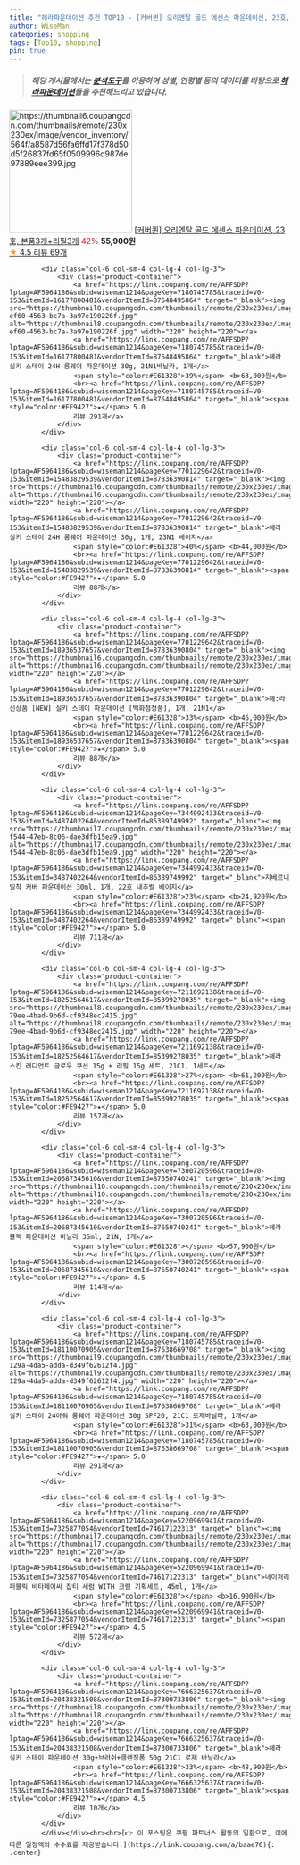 ```yaml
---
title: "헤라파운데이션 추천 TOP10 - [커버퀸] 오리엔탈 골드 에센스 파운데이션, 23호, 본품3개+리필3개"
author: WiseMan
categories: shopping
tags: [Top10, shopping]
pin: true
---
```


> ##### 해당 게시물에서는 [**분석도구**](https://itemscout.io/)를 이용하여 **성별**, **연령별** 등의 데이터를 바탕으로 [**헤라파운데이션**](https://link.coupang.com/a/baae76)들을 추천해드리고 있습니다.
<div class="container"><div class="row">
            <div class="col-6 col-sm-4 col-lg-4 col-lg-3">
                <div class="product-container">
                    <a href="https://link.coupang.com/re/AFFSDP?lptag=AF5964186&subid=wiseman1214&pageKey=7639314254&traceid=V0-153&itemId=20293589347&vendorItemId=87315350500" target="_blank"><img src="https://thumbnail6.coupangcdn.com/thumbnails/remote/230x230ex/image/vendor_inventory/564f/a8587d56fa6ffd17f378d50d5f26837fd65f0509996d987de97889eee399.jpg" alt="https://thumbnail6.coupangcdn.com/thumbnails/remote/230x230ex/image/vendor_inventory/564f/a8587d56fa6ffd17f378d50d5f26837fd65f0509996d987de97889eee399.jpg" width="220" height="220"></a>
                    <a href="https://link.coupang.com/re/AFFSDP?lptag=AF5964186&subid=wiseman1214&pageKey=7639314254&traceid=V0-153&itemId=20293589347&vendorItemId=87315350500" target="_blank">[커버퀸] 오리엔탈 골드 에센스 파운데이션, 23호, 본품3개+리필3개</a>
                    <span style="color:#E61328">42%</span> <b>55,900원</b>
                    <br><a href="https://link.coupang.com/re/AFFSDP?lptag=AF5964186&subid=wiseman1214&pageKey=7639314254&traceid=V0-153&itemId=20293589347&vendorItemId=87315350500" target="_blank"><span style="color:#FE9427">★</span> 4.5
                    리뷰 69개</a>
                </div>
            </div>
            
            <div class="col-6 col-sm-4 col-lg-4 col-lg-3">
                <div class="product-container">
                    <a href="https://link.coupang.com/re/AFFSDP?lptag=AF5964186&subid=wiseman1214&pageKey=7180745785&traceid=V0-153&itemId=16177800481&vendorItemId=87648495864" target="_blank"><img src="https://thumbnail8.coupangcdn.com/thumbnails/remote/230x230ex/image/retail/images/2023/11/02/14/5/927ca971-ef60-4563-bc7a-3a97e190226f.jpg" alt="https://thumbnail8.coupangcdn.com/thumbnails/remote/230x230ex/image/retail/images/2023/11/02/14/5/927ca971-ef60-4563-bc7a-3a97e190226f.jpg" width="220" height="220"></a>
                    <a href="https://link.coupang.com/re/AFFSDP?lptag=AF5964186&subid=wiseman1214&pageKey=7180745785&traceid=V0-153&itemId=16177800481&vendorItemId=87648495864" target="_blank">헤라 실키 스테이 24H 롱웨어 파운데이션 30g, 21N1바닐라, 1개</a>
                    <span style="color:#E61328">39%</span> <b>63,000원</b>
                    <br><a href="https://link.coupang.com/re/AFFSDP?lptag=AF5964186&subid=wiseman1214&pageKey=7180745785&traceid=V0-153&itemId=16177800481&vendorItemId=87648495864" target="_blank"><span style="color:#FE9427">★</span> 5.0
                    리뷰 291개</a>
                </div>
            </div>
            
            <div class="col-6 col-sm-4 col-lg-4 col-lg-3">
                <div class="product-container">
                    <a href="https://link.coupang.com/re/AFFSDP?lptag=AF5964186&subid=wiseman1214&pageKey=7701229642&traceid=V0-153&itemId=15483829539&vendorItemId=87836390814" target="_blank"><img src="https://thumbnail6.coupangcdn.com/thumbnails/remote/230x230ex/image/vendor_inventory/406b/86ab7e8e8ac517f00046d2f2abdfcdbc38ac4dc27c1aed189e8979afc04d.jpg" alt="https://thumbnail6.coupangcdn.com/thumbnails/remote/230x230ex/image/vendor_inventory/406b/86ab7e8e8ac517f00046d2f2abdfcdbc38ac4dc27c1aed189e8979afc04d.jpg" width="220" height="220"></a>
                    <a href="https://link.coupang.com/re/AFFSDP?lptag=AF5964186&subid=wiseman1214&pageKey=7701229642&traceid=V0-153&itemId=15483829539&vendorItemId=87836390814" target="_blank">헤라 실키 스테이 24H 롱웨어 파운데이션 30g, 1개, 23N1 베이지</a>
                    <span style="color:#E61328">40%</span> <b>44,000원</b>
                    <br><a href="https://link.coupang.com/re/AFFSDP?lptag=AF5964186&subid=wiseman1214&pageKey=7701229642&traceid=V0-153&itemId=15483829539&vendorItemId=87836390814" target="_blank"><span style="color:#FE9427">★</span> 5.0
                    리뷰 88개</a>
                </div>
            </div>
            
            <div class="col-6 col-sm-4 col-lg-4 col-lg-3">
                <div class="product-container">
                    <a href="https://link.coupang.com/re/AFFSDP?lptag=AF5964186&subid=wiseman1214&pageKey=7701229642&traceid=V0-153&itemId=18936537657&vendorItemId=87836390804" target="_blank"><img src="https://thumbnail6.coupangcdn.com/thumbnails/remote/230x230ex/image/vendor_inventory/406b/86ab7e8e8ac517f00046d2f2abdfcdbc38ac4dc27c1aed189e8979afc04d.jpg" alt="https://thumbnail6.coupangcdn.com/thumbnails/remote/230x230ex/image/vendor_inventory/406b/86ab7e8e8ac517f00046d2f2abdfcdbc38ac4dc27c1aed189e8979afc04d.jpg" width="220" height="220"></a>
                    <a href="https://link.coupang.com/re/AFFSDP?lptag=AF5964186&subid=wiseman1214&pageKey=7701229642&traceid=V0-153&itemId=18936537657&vendorItemId=87836390804" target="_blank">헤:라 신상품 [NEW] 실키 스테이 파운데이션 [백화점정품], 1개, 21N1</a>
                    <span style="color:#E61328">33%</span> <b>46,000원</b>
                    <br><a href="https://link.coupang.com/re/AFFSDP?lptag=AF5964186&subid=wiseman1214&pageKey=7701229642&traceid=V0-153&itemId=18936537657&vendorItemId=87836390804" target="_blank"><span style="color:#FE9427">★</span> 5.0
                    리뷰 88개</a>
                </div>
            </div>
            
            <div class="col-6 col-sm-4 col-lg-4 col-lg-3">
                <div class="product-container">
                    <a href="https://link.coupang.com/re/AFFSDP?lptag=AF5964186&subid=wiseman1214&pageKey=7344992433&traceid=V0-153&itemId=3487402264&vendorItemId=86389749992" target="_blank"><img src="https://thumbnail7.coupangcdn.com/thumbnails/remote/230x230ex/image/retail/images/2023/06/26/17/3/c4df75d7-f544-47eb-8c06-dae3dfb15ea9.jpg" alt="https://thumbnail7.coupangcdn.com/thumbnails/remote/230x230ex/image/retail/images/2023/06/26/17/3/c4df75d7-f544-47eb-8c06-dae3dfb15ea9.jpg" width="220" height="220"></a>
                    <a href="https://link.coupang.com/re/AFFSDP?lptag=AF5964186&subid=wiseman1214&pageKey=7344992433&traceid=V0-153&itemId=3487402264&vendorItemId=86389749992" target="_blank">지베르니 밀착 커버 파운데이션 30ml, 1개, 22호 내추럴 베이지</a>
                    <span style="color:#E61328">23%</span> <b>24,920원</b>
                    <br><a href="https://link.coupang.com/re/AFFSDP?lptag=AF5964186&subid=wiseman1214&pageKey=7344992433&traceid=V0-153&itemId=3487402264&vendorItemId=86389749992" target="_blank"><span style="color:#FE9427">★</span> 5.0
                    리뷰 711개</a>
                </div>
            </div>
            
            <div class="col-6 col-sm-4 col-lg-4 col-lg-3">
                <div class="product-container">
                    <a href="https://link.coupang.com/re/AFFSDP?lptag=AF5964186&subid=wiseman1214&pageKey=7211692138&traceid=V0-153&itemId=18252564617&vendorItemId=85399278035" target="_blank"><img src="https://thumbnail8.coupangcdn.com/thumbnails/remote/230x230ex/image/retail/images/2023/03/21/9/9/68f3d4ee-79ee-4bad-9b6d-cf9348ec2415.jpg" alt="https://thumbnail8.coupangcdn.com/thumbnails/remote/230x230ex/image/retail/images/2023/03/21/9/9/68f3d4ee-79ee-4bad-9b6d-cf9348ec2415.jpg" width="220" height="220"></a>
                    <a href="https://link.coupang.com/re/AFFSDP?lptag=AF5964186&subid=wiseman1214&pageKey=7211692138&traceid=V0-153&itemId=18252564617&vendorItemId=85399278035" target="_blank">헤라 스킨 래디언트 글로우 쿠션 15g + 리필 15g 세트, 21C1, 1세트</a>
                    <span style="color:#E61328">27%</span> <b>61,200원</b>
                    <br><a href="https://link.coupang.com/re/AFFSDP?lptag=AF5964186&subid=wiseman1214&pageKey=7211692138&traceid=V0-153&itemId=18252564617&vendorItemId=85399278035" target="_blank"><span style="color:#FE9427">★</span> 5.0
                    리뷰 157개</a>
                </div>
            </div>
            
            <div class="col-6 col-sm-4 col-lg-4 col-lg-3">
                <div class="product-container">
                    <a href="https://link.coupang.com/re/AFFSDP?lptag=AF5964186&subid=wiseman1214&pageKey=7300720596&traceid=V0-153&itemId=20687345610&vendorItemId=87650740241" target="_blank"><img src="https://thumbnail10.coupangcdn.com/thumbnails/remote/230x230ex/image/vendor_inventory/8b09/d11fb1250cd76afcac653157f9cbd6100fc9ee6f579224ed8c0651ffd0a5.jpg" alt="https://thumbnail10.coupangcdn.com/thumbnails/remote/230x230ex/image/vendor_inventory/8b09/d11fb1250cd76afcac653157f9cbd6100fc9ee6f579224ed8c0651ffd0a5.jpg" width="220" height="220"></a>
                    <a href="https://link.coupang.com/re/AFFSDP?lptag=AF5964186&subid=wiseman1214&pageKey=7300720596&traceid=V0-153&itemId=20687345610&vendorItemId=87650740241" target="_blank">헤라 블랙 파운데이션 바닐라 35ml, 21N, 1개</a>
                    <span style="color:#E61328"></span> <b>57,900원</b>
                    <br><a href="https://link.coupang.com/re/AFFSDP?lptag=AF5964186&subid=wiseman1214&pageKey=7300720596&traceid=V0-153&itemId=20687345610&vendorItemId=87650740241" target="_blank"><span style="color:#FE9427">★</span> 4.5
                    리뷰 114개</a>
                </div>
            </div>
            
            <div class="col-6 col-sm-4 col-lg-4 col-lg-3">
                <div class="product-container">
                    <a href="https://link.coupang.com/re/AFFSDP?lptag=AF5964186&subid=wiseman1214&pageKey=7180745785&traceid=V0-153&itemId=18110070905&vendorItemId=87638669708" target="_blank"><img src="https://thumbnail9.coupangcdn.com/thumbnails/remote/230x230ex/image/retail/images/2023/11/01/16/7/0c496ddf-129a-4da5-adda-d349f62612f4.jpg" alt="https://thumbnail9.coupangcdn.com/thumbnails/remote/230x230ex/image/retail/images/2023/11/01/16/7/0c496ddf-129a-4da5-adda-d349f62612f4.jpg" width="220" height="220"></a>
                    <a href="https://link.coupang.com/re/AFFSDP?lptag=AF5964186&subid=wiseman1214&pageKey=7180745785&traceid=V0-153&itemId=18110070905&vendorItemId=87638669708" target="_blank">헤라 실키 스테이 24아워 롱웨어 파운데이션 30g SPF20, 21C1 로제바닐라, 1개</a>
                    <span style="color:#E61328">31%</span> <b>63,000원</b>
                    <br><a href="https://link.coupang.com/re/AFFSDP?lptag=AF5964186&subid=wiseman1214&pageKey=7180745785&traceid=V0-153&itemId=18110070905&vendorItemId=87638669708" target="_blank"><span style="color:#FE9427">★</span> 5.0
                    리뷰 291개</a>
                </div>
            </div>
            
            <div class="col-6 col-sm-4 col-lg-4 col-lg-3">
                <div class="product-container">
                    <a href="https://link.coupang.com/re/AFFSDP?lptag=AF5964186&subid=wiseman1214&pageKey=5220969941&traceid=V0-153&itemId=7325877054&vendorItemId=74617122313" target="_blank"><img src="https://thumbnail7.coupangcdn.com/thumbnails/remote/230x230ex/image/vendor_inventory/a054/05b81e78a48aad580a4907b29003954ccefb2d6380dd736e29dc3f58f410.jpg" alt="https://thumbnail7.coupangcdn.com/thumbnails/remote/230x230ex/image/vendor_inventory/a054/05b81e78a48aad580a4907b29003954ccefb2d6380dd736e29dc3f58f410.jpg" width="220" height="220"></a>
                    <a href="https://link.coupang.com/re/AFFSDP?lptag=AF5964186&subid=wiseman1214&pageKey=5220969941&traceid=V0-153&itemId=7325877054&vendorItemId=74617122313" target="_blank">네이처리퍼블릭 비타페어씨 잡티 세럼 WITH 크림 기획세트, 45ml, 1개</a>
                    <span style="color:#E61328"></span> <b>16,900원</b>
                    <br><a href="https://link.coupang.com/re/AFFSDP?lptag=AF5964186&subid=wiseman1214&pageKey=5220969941&traceid=V0-153&itemId=7325877054&vendorItemId=74617122313" target="_blank"><span style="color:#FE9427">★</span> 4.5
                    리뷰 572개</a>
                </div>
            </div>
            
            <div class="col-6 col-sm-4 col-lg-4 col-lg-3">
                <div class="product-container">
                    <a href="https://link.coupang.com/re/AFFSDP?lptag=AF5964186&subid=wiseman1214&pageKey=7666325637&traceid=V0-153&itemId=20438321508&vendorItemId=87300733806" target="_blank"><img src="https://thumbnail8.coupangcdn.com/thumbnails/remote/230x230ex/image/vendor_inventory/f043/cfb4e4a67b7f8ee7ad63ac89a7ece91cc94119ee5512ce84f3f42fd84768.jpg" alt="https://thumbnail8.coupangcdn.com/thumbnails/remote/230x230ex/image/vendor_inventory/f043/cfb4e4a67b7f8ee7ad63ac89a7ece91cc94119ee5512ce84f3f42fd84768.jpg" width="220" height="220"></a>
                    <a href="https://link.coupang.com/re/AFFSDP?lptag=AF5964186&subid=wiseman1214&pageKey=7666325637&traceid=V0-153&itemId=20438321508&vendorItemId=87300733806" target="_blank">헤라 실키 스테이 파운데이션 30g+브러쉬+클렌징폼 50g 21C1 로제 바닐라</a>
                    <span style="color:#E61328">33%</span> <b>48,900원</b>
                    <br><a href="https://link.coupang.com/re/AFFSDP?lptag=AF5964186&subid=wiseman1214&pageKey=7666325637&traceid=V0-153&itemId=20438321508&vendorItemId=87300733806" target="_blank"><span style="color:#FE9427">★</span> 4.5
                    리뷰 10개</a>
                </div>
            </div>
            </div></div><br><br>[👉 이 포스팅은 쿠팡 파트너스 활동의 일환으로, 이에 따른 일정액의 수수료를 제공받습니다.](https://link.coupang.com/a/baae76){: .center}